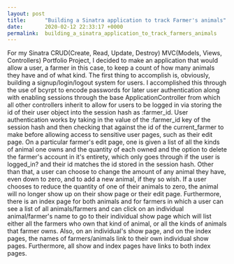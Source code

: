 ```yaml
---
layout: post
title:      "Building a Sinatra application to track Farmer's animals"
date:       2020-02-12 22:33:17 +0000
permalink:  building_a_sinatra_application_to_track_farmers_animals
---
```



For my Sinatra CRUD(Create, Read, Update, Destroy) MVC(Models, Views, Controllers) Portfolio Project, I decided to make an application that would allow a user, a farmer in this case, to keep a count of how many animals they have and of what kind. The first thing to accomplish is, obviously, building a signup/login/logout system for users. I accomplished this through the use of bcyrpt to encode passwords for later user authentication along with enabling sessions through the base ApplicationController from which all other controllers inherit to allow for users to be logged in via storing the id of their user object into the session hash as :farmer_id. User authentication works by taking in the value of the :farmer_id key of the session hash and then checking that against the id of the current_farmer to make before allowing access to sensitive user pages, such as their edit page. On a particular farmer's edit page, one is given a list of all the kinds of animal one owns and the quantity of each owned and the option to delete the farmer's account in it's entirety, which only goes through if the user is logged_in? and their id matches the id stored in the session hash. Other than that, a user can choose to change the amount of any animal they have, even down to zero, and to add a new animal, if they so wish. If a user chooses to reduce the quantity of one of their animals to zero, the animal will no longer show up on their show page or their edit page. Furthermore, there is an index page for both animals and for farmers in which a user can see a list of all animals/farmers and can click on an individual animal/farmer's name to go to their individual show page which will list either all the farmers who own that kind of animal, or all the kinds of animals that farmer owns. Also, on an individual's show page, and on the index pages, the names of farmers/animals link to their own individual show pages. Furthermore, all show and index pages have links to both index pages. 
